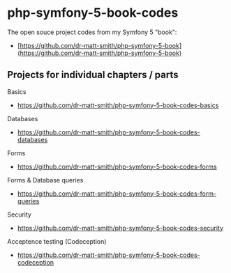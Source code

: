 # php-symfony-5-book-codes

The open souce project codes from my Symfony 5 "book":

- [https://github.com/dr-matt-smith/php-symfony-5-book](https://github.com/dr-matt-smith/php-symfony-5-book)


## Projects for individual chapters / parts

Basics

- https://github.com/dr-matt-smith/php-symfony-5-book-codes-basics

Databases

- https://github.com/dr-matt-smith/php-symfony-5-book-codes-databases

Forms 

- https://github.com/dr-matt-smith/php-symfony-5-book-codes-forms

Forms & Database queries

- https://github.com/dr-matt-smith/php-symfony-5-book-codes-form-queries

Security

- https://github.com/dr-matt-smith/php-symfony-5-book-codes-security

Acceptence testing (Codeception)

- https://github.com/dr-matt-smith/php-symfony-5-book-codes-codeception
